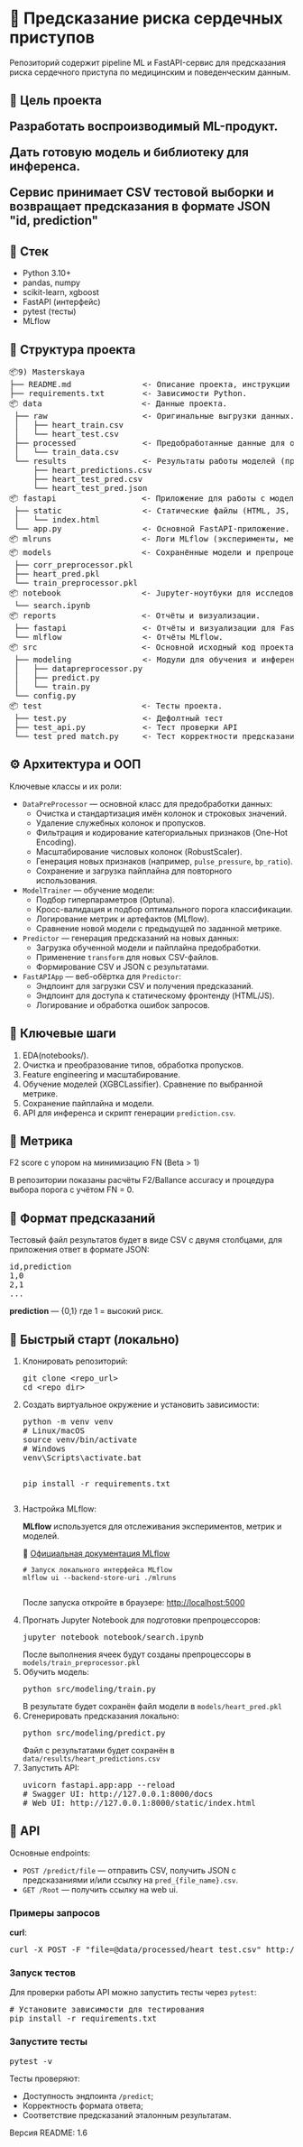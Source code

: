 <!DOCTYPE html>
<html lang="ru">
<body>

<h1>💓 Предсказание риска сердечных приступов</h1>

<p>Репозиторий содержит pipeline ML и FastAPI-сервис для предсказания риска сердечного приступа по медицинским и поведенческим данным.</p>

<h2>🎯 Цель проекта</p>
<p>Разработать воспроизводимый ML-продукт.</p>
<p>Дать готовую модель и библиотеку для инференса.</p>
<p>Сервис принимает CSV тестовой выборки и возвращает предсказания в формате JSON "id, prediction"</p>

<h2>🧩 Стек</h2>
<ul>
  <li>Python 3.10+</li>
  <li>pandas, numpy</li>
  <li>scikit-learn, xgboost</li>
  <li>FastAPI (интерфейс)</li>
  <li>pytest (тесты)</li>
  <li>MLflow</li>
</ul>

<h2>📁 Структура проекта</h2>
<pre>
📦9) Masterskaya
├── README.md               <- Описание проекта, инструкции для разработчиков и пользователей.
├── requirements.txt        <- Зависимости Python.
📦 data                     <- Данные проекта.
 ├── raw                    <- Оригинальные выгрузки данных.
 │   ├── heart_train.csv
 │   └── heart_test.csv
 ├── processed              <- Предобработанные данные для обучения моделей.
 │   └── train_data.csv
 └── results                <- Результаты работы моделей (предсказания, CSV/JSON файлы).
     ├── heart_predictions.csv
     ├── heart_test_pred.csv
     └── heart_test_pred.json
📦 fastapi                  <- Приложение для работы с моделью через веб.
 ├── static                 <- Статические файлы (HTML, JS, CSS).
 │   └── index.html
 └── app.py                 <- Основной FastAPI-приложение.
📦 mlruns                   <- Логи MLflow (эксперименты, метрики, параметры, артефакты).
📦 models                   <- Сохранённые модели и препроцессоры (.pkl, .joblib).
 ├── corr_preprocessor.pkl
 ├── heart_pred.pkl
 └── train_preprocessor.pkl
📦 notebook                 <- Jupyter-ноутбуки для исследования данных и прототипирования.
 └── search.ipynb
📦 reports                  <- Отчёты и визуализации.
 ├── fastapi                <- Отчёты и визуализации для FastAPI.
 └── mlflow                 <- Отчёты MLflow.
📦 src                      <- Основной исходный код проекта.
 ├── modeling               <- Модули для обучения и инференса моделей.
 │   ├── datapreprocessor.py
 │   ├── predict.py
 │   └── train.py
 └── config.py
📦 test                     <- Тесты проекта.
 ├── test.py                <- Дефолтный тест
 ├── test_api.py            <- Тест проверки API
 └── test_pred_match.py     <- Тест корректности предсказаний на тестовой выборке
</pre>

<h2>⚙️ Архитектура и ООП</h2>
<p>Ключевые классы и их роли:</p>
<ul>
  <li><code>DataPreProcessor</code> — основной класс для предобработки данных:
    <ul>
      <li>Очистка и стандартизация имён колонок и строковых значений.</li>
      <li>Удаление служебных колонок и пропусков.</li>
      <li>Фильтрация и кодирование категориальных признаков (One-Hot Encoding).</li>
      <li>Масштабирование числовых колонок (RobustScaler).</li>
      <li>Генерация новых признаков (например, <code>pulse_pressure</code>, <code>bp_ratio</code>).</li>
      <li>Сохранение и загрузка пайплайна для повторного использования.</li>
    </ul>
  </li>
  <li><code>ModelTrainer</code> — обучение модели:
    <ul>
      <li>Подбор гиперпараметров (Optuna).</li>
      <li>Кросс-валидация и подбор оптимального порога классификации.</li>
      <li>Логирование метрик и артефактов (MLflow).</li>
      <li>Сравнение новой модели с предыдущей по заданной метрике.</li>
    </ul>
  </li>
  <li><code>Predictor</code> — генерация предсказаний на новых данных:
    <ul>
      <li>Загрузка обученной модели и пайплайна предобработки.</li>
      <li>Применение <code>transform</code> для новых CSV-файлов.</li>
      <li>Формирование CSV и JSON с результатами.</li>
    </ul>
  </li>
  <li><code>FastAPIApp</code> — веб-обёртка для <code>Predictor</code>:
    <ul>
      <li>Эндпоинт для загрузки CSV и получения предсказаний.</li>
      <li>Эндпоинт для доступа к статическому фронтенду (HTML/JS).</li>
      <li>Логирование и обработка ошибок запросов.</li>
    </ul>
  </li>
</ul>

<h2>🔬 Ключевые шаги</h2>
<ol>
  <li>EDA(notebooks/).</li>
  <li>Очистка и преобразование типов, обработка пропусков.</li>
  <li>Feature engineering и масштабирование.</li>
  <li>Обучение моделей (XGBCLassifier). Сравнение по выбранной метрике.</li>
  <li>Сохранение пайплайна и модели.</li>
  <li>API для инференса и скрипт генерации <code>prediction.csv</code>.</li>
</ol>

<h2>📐 Метрика</h2>
<p>F2 score с упором на минимизацию FN (Beta > 1)</p>
<p>В репозитории показаны расчёты F2/Ballance accuracy и процедура выбора порога с учётом FN = 0.</p>

<h2>📁 Формат предсказаний</h2>
<p>Тестовый файл результатов будет в виде CSV с двумя столбцами, для приложения ответ в формате JSON:</p>
<pre>
id,prediction
1,0
2,1
...
</pre>
<p><strong>prediction</strong> — {0,1} где 1 = высокий риск.</p>

<h2>🚀 Быстрый старт (локально)</h2>
<ol>
  <li>Клонировать репозиторий:
    <pre>git clone &lt;repo_url&gt;
cd &lt;repo_dir&gt;</pre>
  </li>
  <li>Создать виртуальное окружение и установить зависимости:
    <pre>python -m venv venv
# Linux/macOS
source venv/bin/activate
# Windows
venv\Scripts\activate.bat

pip install -r requirements.txt</pre>
  </li>
  <li>Настройка MLflow:
    <p><strong>MLflow</strong> используется для отслеживания экспериментов, метрик и моделей.</p>
    <p>📘 <a href="https://mlflow.org/docs/latest/index.html" target="_blank">Официальная документация MLflow</a></p>
    <pre><code># Запуск локального интерфейса MLflow
mlflow ui --backend-store-uri ./mlruns
    </code></pre>
    <p>После запуска откройте в браузере: <a href="http://localhost:5000" target="_blank">http://localhost:5000</a></p>
  </li>
  <li>Прогнать Jupyter Notebook для подготовки препроцессоров:
    <pre>jupyter notebook notebook/search.ipynb</pre>
    После выполнения ячеек будут созданы препроцессоры в <code>models/train_preprocessor.pkl</code>
  </li>
  <li>Обучить модель:
    <pre>python src/modeling/train.py</pre>
    В результате будет сохранён файл модели в <code>models/heart_pred.pkl</code>
  </li>
  <li>Сгенерировать предсказания локально:
    <pre>python src/modeling/predict.py</pre>
    Файл с результатами будет сохранён в <code>data/results/heart_predictions.csv</code>
  </li>
  <li>Запустить API:
    <pre>uvicorn fastapi.app:app --reload
# Swagger UI: http://127.0.0.1:8000/docs
# Web UI: http://127.0.0.1:8000/static/index.html</pre>
  </li>
</ol>

<h2>🔧 API</h2>
<p>Основные endpoints:</p>
<ul>
  <li><code>POST /predict/file</code> — отправить CSV, получить JSON с предсказаниями и/или ссылку на <code>pred_{file_name}.csv</code>.</li>
  <li><code>GET /Root</code> — получить ссылку на web ui.</li>
</ul>

<h3>Примеры запросов</h3>
<p><b>curl</b>:</p>
<pre>
curl -X POST -F "file=@data/processed/heart_test.csv" http://127.0.0.1:8000/predict/file
</pre>

<h3>Запуск тестов</h3>
<p>Для проверки работы API можно запустить тесты через <code>pytest</code>:</p>
<pre>
# Установите зависимости для тестирования
pip install -r requirements.txt
</pre>

<h3>Запустите тесты</h3>
<pre>
pytest -v
</pre>
<p>Тесты проверяют:</p>
<ul>
  <li>Доступность эндпоинта <code>/predict</code>;</li>
  <li>Корректность формата ответа;</li>
  <li>Соответствие предсказаний эталонным результатам.</li>
</ul>

<footer>
  <p>Версия README: 1.6</p>
</footer>

</body>
</html>